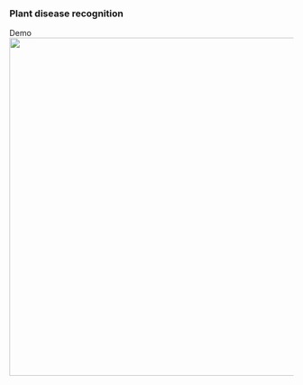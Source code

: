 ### Plant disease recognition
Demo
<img src="https://user-images.githubusercontent.com/25834137/111423836-d150a980-872b-11eb-900b-61de84d62567.png" width=600></img>
